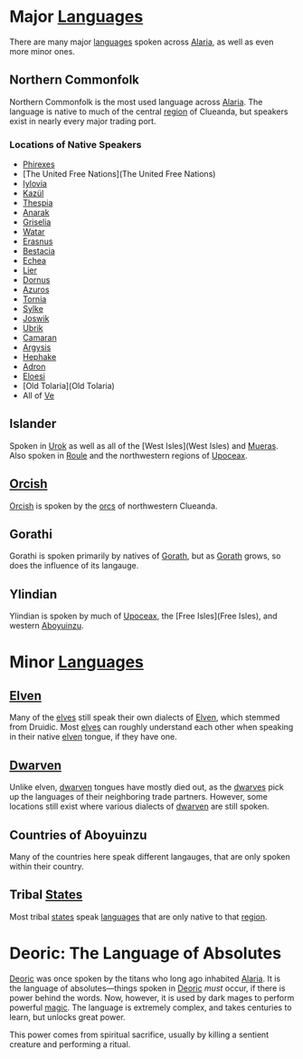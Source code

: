 # Major [Languages](Languages)

There are many major [languages](Languages) spoken across [Alaria](Alaria), as well as even more minor ones. 

## Northern Commonfolk

Northern Commonfolk is the most used language across [Alaria](Alaria). The language is native to much of the central [region](Regions) of Clueanda, but speakers exist in nearly every major trading port.

### Locations of Native Speakers

- [Phirexes](Phirexes)
- [The United Free Nations](The United Free Nations)
- [Iylovia](Iylovia)
- [Kazül](Kazül)
- [Thespia](Thespia)
- [Anarak](Anarak)
- [Griselia](Griselia)
- [Watar](Watar)
- [Erasnus](Erasnus)
- [Bestacia](Bestacia)
- [Echea](Echea)
- [Lier](Lier)
- [Dornus](Dornus)
- [Azuros](Azuros)
- [Tornia](Tornia)
- [Sylke](Sylke)
- [Joswik](Joswik)
- [Ubrik](Ubrik)
- [Camaran](Camaran)
- [Argysis](Argysis)
- [Hephake](Hephake)
- [Adron](Adron)
- [Eloesi](Eloesi)
- [Old Tolaria](Old Tolaria)
- All of [Ve](Ve)

## Islander

Spoken in [Urok](Urok) as well as all of the [West Isles](West Isles) and [Mueras](Mueras). Also spoken in [Roule](Roule) and the northwestern regions of [Upoceax](Upoceax). 

## [Orcish](Orcs)

[Orcish](Orcs) is spoken by the [orcs](Orcs) of northwestern Clueanda. 

## Gorathi

Gorathi is spoken primarily by natives of [Gorath](Gorath), but as [Gorath](Gorath) grows, so does the influence of its langauge.

## Ylindian

Ylindian is spoken by much of [Upoceax](Upoceax), the [Free Isles](Free Isles), and western [Aboyuinzu](Aboyuinzu). 

# Minor [Languages](Languages)

## [Elven](Elves)

Many of the [elves](Elves) still speak their own dialects of [Elven](Elves), which stemmed from Druidic. Most [elves](Elves) can roughly understand each other when speaking in their native [elven](Elves) tongue, if they have one.

## [Dwarven](Dwarves)

Unlike elven, [dwarven](Dwarves) tongues have mostly died out, as the [dwarves](Dwarves) pick up the languages of their neighboring trade partners. However, some locations still exist where various dialects of [dwarven](Dwarves) are still spoken.

## Countries of Aboyuinzu

Many of the countries here speak different langauges, that are only spoken within their country.

## Tribal [States](States)

Most tribal [states](States) speak [languages](Languages) that are only native to that [region](Regions). 

# Deoric: The Language of Absolutes

[Deoric](Deoric) was once spoken by the titans who long ago inhabited [Alaria](Alaria). It is the language of absolutes—things spoken in [Deoric](Deoric) *must* occur, if there is power behind the words. Now, however, it is used by dark mages to perform powerful [magic](Magic). The language is extremely complex, and takes centuries to learn, but unlocks great power.

This power comes from spiritual sacrifice, usually by killing a sentient creature and performing a ritual. 